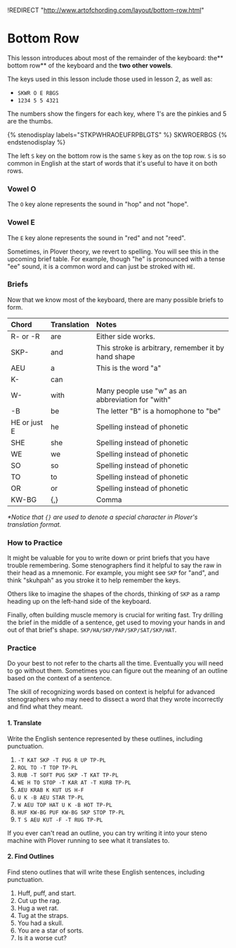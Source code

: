!REDIRECT "http://www.artofchording.com/layout/bottom-row.html"

# Bottom Row

This lesson introduces about most of the remainder of the keyboard: the** bottom row** of the keyboard and the **two other vowels**.

The keys used in this lesson include those used in lesson 2, as well as:

* `SKWR O E RBGS`
* `1234 5 5 4321`

The numbers show the fingers for each key, where 1's are the pinkies and 5 are the thumbs.

{% stenodisplay labels="STKPWHRAOEUFRPBLGTS" %}
SKWROERBGS
{% endstenodisplay %}

The left `S` key on the bottom row is the same `S` key as on the top row. `S` is so common in English at the start of words that it's useful to have it on both rows.

### Vowel O

The `O` key alone represents the sound in "hop" and not "hope".

### Vowel E

The `E` key alone represents the sound in "red" and not "reed".

Sometimes, in Plover theory, we revert to spelling. You will see this in the upcoming brief table. For example, though "he" is pronounced with a tense "ee" sound, it is a common word and can just be stroked with `HE`.

### Briefs

Now that we know most of the keyboard, there are many possible briefs to form.

| Chord        | Translation | Notes                                                |
|:-------------|:------------|:-----------------------------------------------------|
| R- or -R     | are         | Either side works.                                   |
| SKP-         | and         | This stroke is arbitrary, remember it by hand shape |
| AEU          | a           | This is the word "a"                                  |
| K-           | can         |                                                      |
| W-           | with        | Many people use "w" as an abbreviation for "with"   |
| -B           | be          | The letter "B" is a homophone to "be"                |
| HE or just E | he          | Spelling instead of phonetic                        |
| SHE          | she         | Spelling instead of phonetic                        |
| WE           | we          | Spelling instead of phonetic                        |
| SO           | so          | Spelling instead of phonetic                        |
| TO           | to          | Spelling instead of phonetic                        |
| OR           | or          | Spelling instead of phonetic                        |
| KW-BG        | {,}         | Comma                                               |

_\*Notice that _`{}`_ are used to denote a special character in Plover's translation format._

### How to Practice

It might be valuable for you to write down or print briefs that you have trouble remembering. Some stenographers find it helpful to say the raw in their head as a mnemonic. For example, you might see `SKP` for "and", and think "skuhpah" as you stroke it to help remember the keys.

Others like to imagine the shapes of the chords, thinking of `SKP` as a ramp heading up on the left-hand side of the keyboard.

Finally, often building muscle memory is crucial for writing fast. Try drilling the brief in the middle of a sentence, get used to moving your hands in and out of that brief's shape. `SKP/HA/SKP/PAP/SKP/SAT/SKP/HAT`.

### Practice

Do your best to not refer to the charts all the time. Eventually you will need to go without them. Sometimes you can figure out the meaning of an outline based on the context of a sentence.

The skill of recognizing words based on context is helpful for advanced stenographers who may need to dissect a word that they wrote incorrectly and find what they meant.

#### 1. Translate

Write the English sentence represented by these outlines, including punctuation.

1. `-T KAT SKP -T PUG R UP TP-PL`
2. `ROL TO -T TOP TP-PL`
3. `RUB -T SOFT PUG SKP -T KAT TP-PL`
4. `WE H TO STOP -T KAR AT -T KURB TP-PL`
5. `AEU KRAB K KUT US H-F`
6. `U K -B AEU STAR TP-PL`
7. `W AEU TOP HAT U K -B HOT TP-PL`
8. `HUF KW-BG PUF KW-BG SKP STOP TP-PL`
9. `T S AEU KUT -F -T RUG TP-PL`

If you ever can't read an outline, you can try writing it into your steno machine with Plover running to see what it translates to.

#### 2. Find Outlines

Find steno outlines that will write these English sentences, including punctuation.

1. Huff, puff, and start.
2. Cut up the rag.
3. Hug a wet rat.
4. Tug at the straps.
5. You had a skull.
6. You are a star of sorts.
7. Is it a worse cut?
